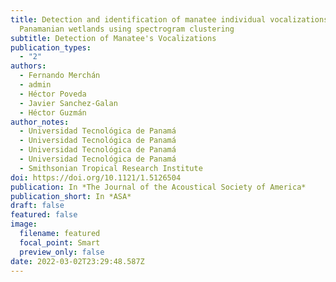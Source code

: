 ```yaml
---
title: Detection and identification of manatee individual vocalizations in
  Panamanian wetlands using spectrogram clustering
subtitle: Detection of Manatee's Vocalizations
publication_types:
  - "2"
authors:
  - Fernando Merchán
  - admin
  - Héctor Poveda
  - Javier Sanchez-Galan
  - Héctor Guzmán
author_notes:
  - Universidad Tecnológica de Panamá
  - Universidad Tecnológica de Panamá
  - Universidad Tecnológica de Panamá
  - Universidad Tecnológica de Panamá
  - Smithsonian Tropical Research Institute
doi: https://doi.org/10.1121/1.5126504
publication: In *The Journal of the Acoustical Society of America*
publication_short: In *ASA*
draft: false
featured: false
image:
  filename: featured
  focal_point: Smart
  preview_only: false
date: 2022-03-02T23:29:48.587Z
---
```

